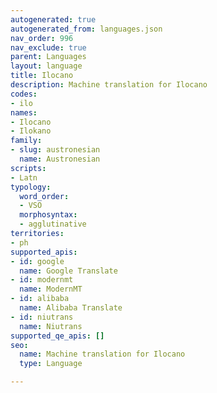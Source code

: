 ```yaml
---
autogenerated: true
autogenerated_from: languages.json
nav_order: 996
nav_exclude: true
parent: Languages
layout: language
title: Ilocano
description: Machine translation for Ilocano
codes:
- ilo
names:
- Ilocano
- Ilokano
family:
- slug: austronesian
  name: Austronesian
scripts:
- Latn
typology:
  word_order:
  - VSO
  morphosyntax:
  - agglutinative
territories:
- ph
supported_apis:
- id: google
  name: Google Translate
- id: modernmt
  name: ModernMT
- id: alibaba
  name: Alibaba Translate
- id: niutrans
  name: Niutrans
supported_qe_apis: []
seo:
  name: Machine translation for Ilocano
  type: Language

---
```



